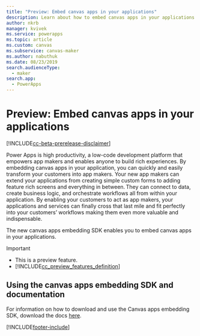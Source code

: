 ```yaml
---
title: "Preview: Embed canvas apps in your applications"
description: Learn about how to embed canvas apps in your applications using the new embedding SDK in Power Apps.
author: nkrb
manager: kvivek
ms.service: powerapps
ms.topic: article
ms.custom: canvas
ms.subservice: canvas-maker
ms.author: nabuthuk
ms.date: 08/23/2019
search.audienceType: 
  - maker
search.app: 
  - PowerApps
---
```


# Preview: Embed canvas apps in your applications

[!INCLUDE[cc-beta-prerelease-disclaimer](../../includes/cc-beta-prerelease-disclaimer.md)]

Power Apps is high productivity, a low-code development platform that empowers app makers and enables anyone to build rich experiences. By embedding canvas apps in your application, you can quickly and easily transform your customers into app makers. Your new app makers can extend your applications from creating simple custom forms to adding feature rich screens and everything in between. They can connect to data, create business logic, and orchestrate workflows all from within your application. By enabling your customers to act as app makers, your applications and services can finally cross that last mile and fit perfectly into your customers’ workflows making them even more valuable and indispensable.

The new canvas apps embedding SDK enables you to embed canvas apps in your applications. 

> [!IMPORTANT]
> - This is a preview feature.
> - [!INCLUDE[cc_preview_features_definition](../../includes/cc-preview-features-definition.md)] 

## Using the canvas apps embedding SDK and documentation

For information on how to download and use the Canvas apps embedding SDK, download the docs [here](https://download.microsoft.com/download/e/6/0/e605470b-c6f4-461c-92e7-936091bf7e3c/CanvasApps-Embedding-SDK-PublicPreview.pdf).





[!INCLUDE[footer-include](../../includes/footer-banner.md)]
